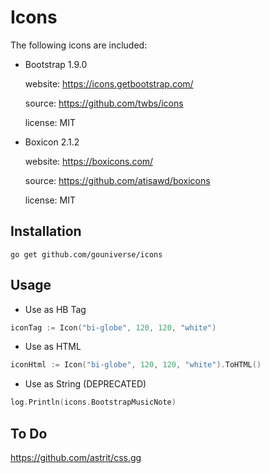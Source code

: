 # Icons

The following icons are included:

- Bootstrap 1.9.0 

  website: https://icons.getbootstrap.com/
  
  source: https://github.com/twbs/icons
  
  license: MIT
  
- Boxicon 2.1.2

  website: https://boxicons.com/
  
  source: https://github.com/atisawd/boxicons 
  
  license: MIT
  
## Installation

```
go get github.com/gouniverse/icons
```

## Usage


- Use as HB Tag

```go
iconTag := Icon("bi-globe", 120, 120, "white")
```

- Use as HTML

```go
iconHtml := Icon("bi-globe", 120, 120, "white").ToHTML()
```

- Use as String (DEPRECATED)

```go
log.Println(icons.BootstrapMusicNote)
```

## To Do

https://github.com/astrit/css.gg
